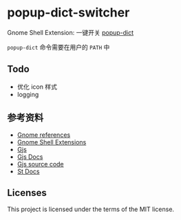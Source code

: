 # popup-dict-switcher

Gnome Shell Extension: 一键开关 [popup-dict](https://github.com/bianjp/popup-dict/)

`popup-dict` 命令需要在用户的 `PATH` 中

## Todo

* 优化 icon 样式
* logging

## 参考资料

* [Gnome references](https://developer.gnome.org/references)
* [Gnome Shell Extensions](https://wiki.gnome.org/Projects/GnomeShell/Extensions)
* [Gjs](https://wiki.gnome.org/Projects/Gjs)
* [Gjs Docs](http://devdocs.baznga.org/)
* [Gjs source code](https://github.com/GNOME/gnome-shell/blob/master/js/)
* [St Docs](https://developer.gnome.org/st/stable/)

## Licenses

This project is licensed under the terms of the MIT license.
